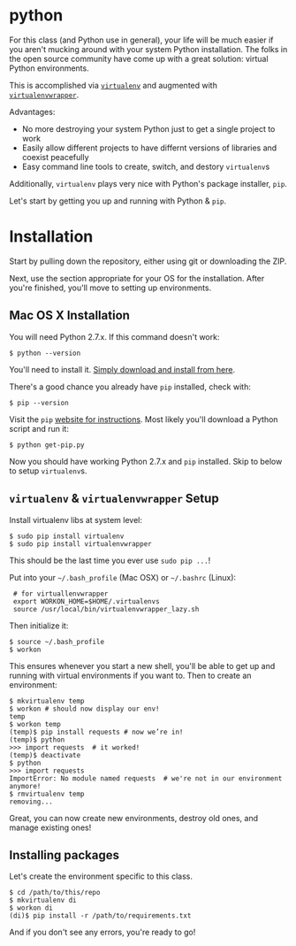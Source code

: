 python
====

For this class (and Python use in general), your life will be much easier if you aren't mucking around with your system Python installation. The folks in the open source community have come up with a great solution: virtual Python environments. 

This is accomplished via [`virtualenv`](https://virtualenv.readthedocs.org/en/latest/) and augmented with [`virtualenvwrapper`](https://virtualenvwrapper.readthedocs.org/en/latest/).  

Advantages:

* No more destroying your system Python just to get a single project to work
* Easily allow different projects to have differnt versions of libraries and coexist peacefully
* Easy command line tools to create, switch, and destory `virtualenv`s

Additionally, `virtualenv` plays very nice with Python's package installer, `pip`.

Let's start by getting you up and running with Python & `pip`.

# Installation

Start by pulling down the repository, either using git or downloading the ZIP. 

Next, use the section appropriate for your OS for the installation. After you're finished, you'll move to setting up environments.  

## Mac OS X Installation

You will need Python 2.7.x. If this command doesn't work:

	$ python --version

You'll need to install it. [Simply download and install from here](https://www.python.org/downloads/).

There's a good chance you already have `pip` installed, check with:

	$ pip --version

Visit the `pip` [website for instructions](https://pip.pypa.io/en/stable/installing/). Most likely you'll download a Python script and run it:

	$ python get-pip.py

Now you should have working Python 2.7.x and `pip` installed. Skip to below to setup `virtualenv`s.

## `virtualenv` & `virtualenvwrapper` Setup

Install virtualenv libs at system level:

	$ sudo pip install virtualenv
	$ sudo pip install virtualenvwrapper

This should be the last time you ever use `sudo pip ...`!

Put into your `~/.bash_profile` (Mac OSX) or `~/.bashrc` (Linux):

     # for virtuallenvwrapper
     export WORKON_HOME=$HOME/.virtualenvs
     source /usr/local/bin/virtualenvwrapper_lazy.sh
	
Then initialize it:

	$ source ~/.bash_profile
	$ workon

This ensures whenever you start a new shell, you'll be able to get up and running with virtual environments if you want to. Then to create an environment:

	$ mkvirtualenv temp
	$ workon # should now display our env!
	temp
	$ workon temp
	(temp)$ pip install requests # now we’re in!
	(temp)$ python
	>>> import requests  # it worked!
	(temp)$ deactivate
	$ python
	>>> import requests
	ImportError: No module named requests  # we're not in our environment anymore!
	$ rmvirtualenv temp
	removing...

Great, you can now create new environments, destroy old ones, and manage existing ones! 

## Installing packages

Let's create the environment specific to this class. 

	$ cd /path/to/this/repo
	$ mkvirtualenv di
	$ workon di
	(di)$ pip install -r /path/to/requirements.txt

And if you don't see any errors, you're ready to go!
